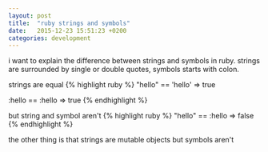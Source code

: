```yaml
---
layout: post
title:  "ruby strings and symbols"
date:   2015-12-23 15:51:23 +0200
categories: development
---
```

i want to explain the difference between strings and symbols in ruby.
strings are surrounded by single or double quotes, symbols starts with colon.

strings are equal 
{% highlight ruby %}
"hello" == 'hello'
=> true

:hello == :hello
=> true
{% endhighlight %}

but string and symbol aren't
{% highlight ruby %}
"hello" == :hello
=> false
{% endhighlight %}

the other thing is that strings are mutable objects but symbols aren't
